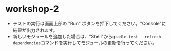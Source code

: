 # workshop-2
- テストの実行は画面上部の "Run" ボタンを押下してください。"Console"に結果が出力されます。
- 新しいモジュールを追加した場合は、"Shell"から`gradle test --refresh-dependencies`コマンドを実行してモジュールの更新を行ってください。